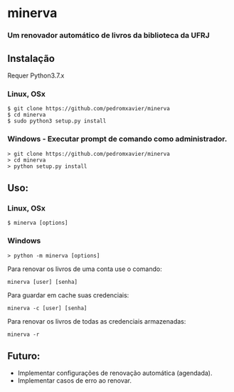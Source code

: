# minerva
### Um renovador automático de livros da biblioteca da UFRJ

## Instalação
Requer Python3.7.x

### Linux, OSx
```
$ git clone https://github.com/pedromxavier/minerva
$ cd minerva
$ sudo python3 setup.py install
```

### Windows - Executar prompt de comando como administrador.
```
> git clone https://github.com/pedromxavier/minerva
> cd minerva
> python setup.py install
```

## Uso:

### Linux, OSx
```
$ minerva [options]
```

### Windows
```
> python -m minerva [options]
```

Para renovar os livros de uma conta use o comando:
```
minerva [user] [senha]
```

Para guardar em cache suas credenciais:
```
minerva -c [user] [senha]
```

Para renovar os livros de todas as credenciais armazenadas:
```
minerva -r
```

## Futuro:
- Implementar configurações de renovação automática (agendada).
- Implementar casos de erro ao renovar.